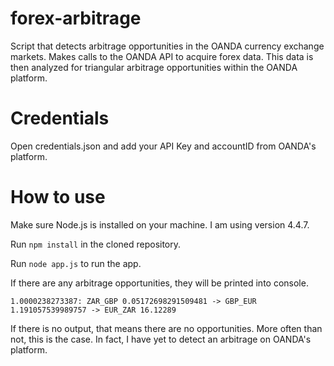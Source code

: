 # forex-arbitrage
Script that detects arbitrage opportunities in the OANDA currency exchange markets.
Makes calls to the OANDA API to acquire forex data. This data is then analyzed for triangular arbitrage opportunities within the OANDA platform.

# Credentials
Open credentials.json and add your API Key and accountID from OANDA's platform.

# How to use
Make sure Node.js is installed on your machine. I am using version 4.4.7.

Run `npm install` in the cloned repository.

Run `node app.js` to run the app.

If there are any arbitrage opportunities, they will be printed into console. 

`1.0000238273387: ZAR_GBP 0.05172698291509481 -> GBP_EUR 1.191057539989757 -> EUR_ZAR 16.12289`

If there is no output, that means there are no opportunities. More often than not, this is the case. In fact, I have yet to detect an arbitrage on OANDA's platform.
